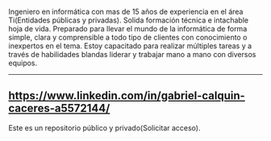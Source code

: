 Ingeniero en informática con mas de 15 años de experiencia en el área Ti(Entidades públicas y privadas). Solida formación técnica e intachable hoja de vida.
Preparado para llevar el mundo de la informática de forma simple, clara y comprensible a todo tipo de clientes con conocimiento o inexpertos en el tema.
Estoy capacitado para realizar múltiples tareas y a través de habilidades blandas liderar y trabajar mano a mano con diversos equipos.

-------
https://www.linkedin.com/in/gabriel-calquin-caceres-a5572144/
-------


Este es un repositorio público y privado(Solicitar acceso).
